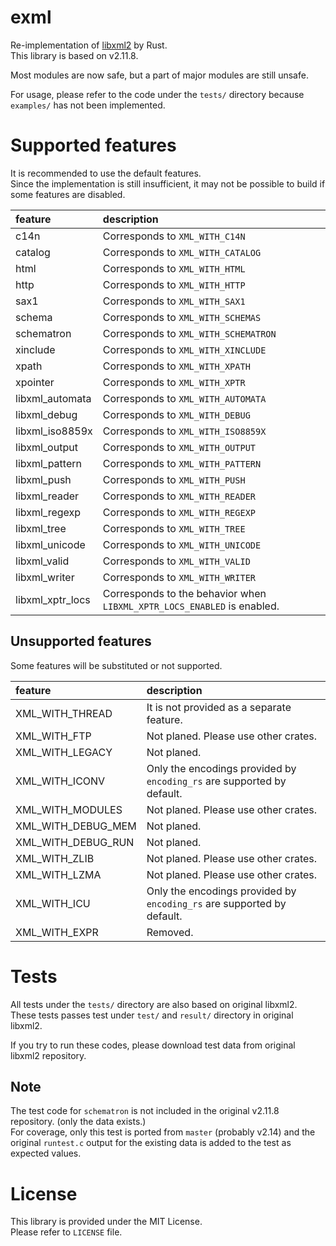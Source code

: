 # exml

Re-implementation of [libxml2](https://gitlab.gnome.org/GNOME/libxml2) by Rust.\
This library is based on v2.11.8.

Most modules are now safe, but a part of major modules are still unsafe.

For usage, please refer to the code under the `tests/` directory because `examples/` has not been implemented.

# Supported features
It is recommended to use the default features.  
Since the implementation is still insufficient, it may not be possible to build if some features are disabled.

| feature            | description                                                               |
|:-------------------|:--------------------------------------------------------------------------|
| c14n               | Corresponds to `XML_WITH_C14N`                                            |
| catalog            | Corresponds to `XML_WITH_CATALOG`                                         |
| html               | Corresponds to `XML_WITH_HTML`                                            |
| http               | Corresponds to `XML_WITH_HTTP`                                            |
| sax1               | Corresponds to `XML_WITH_SAX1`                                            |
| schema             | Corresponds to `XML_WITH_SCHEMAS`                                         |
| schematron         | Corresponds to `XML_WITH_SCHEMATRON`                                      |
| xinclude           | Corresponds to `XML_WITH_XINCLUDE`                                        |
| xpath              | Corresponds to `XML_WITH_XPATH`                                           |
| xpointer           | Corresponds to `XML_WITH_XPTR`                                            |
| libxml_automata    | Corresponds to `XML_WITH_AUTOMATA`                                        |
| libxml_debug       | Corresponds to `XML_WITH_DEBUG`                                           |
| libxml_iso8859x    | Corresponds to `XML_WITH_ISO8859X`                                        |
| libxml_output      | Corresponds to `XML_WITH_OUTPUT`                                          |
| libxml_pattern     | Corresponds to `XML_WITH_PATTERN`                                         |
| libxml_push        | Corresponds to `XML_WITH_PUSH`                                            |
| libxml_reader      | Corresponds to `XML_WITH_READER`                                          |
| libxml_regexp      | Corresponds to `XML_WITH_REGEXP`                                          |
| libxml_tree        | Corresponds to `XML_WITH_TREE`                                            |
| libxml_unicode     | Corresponds to `XML_WITH_UNICODE`                                         |
| libxml_valid       | Corresponds to `XML_WITH_VALID`                                           |
| libxml_writer      | Corresponds to `XML_WITH_WRITER`                                          |
| libxml_xptr_locs   | Corresponds to the behavior when `LIBXML_XPTR_LOCS_ENABLED` is enabled.   |

## Unsupported features
Some features will be substituted or not supported.

| feature            | description                                                               |
|:-------------------|:--------------------------------------------------------------------------|
| XML_WITH_THREAD    | It is not provided as a separate feature.                                 |
| XML_WITH_FTP       | Not planed. Please use other crates.                                      |
| XML_WITH_LEGACY    | Not planed.                                                               |
| XML_WITH_ICONV     | Only the encodings provided by `encoding_rs` are supported by default.    |
| XML_WITH_MODULES   | Not planed. Please use other crates.                                      |
| XML_WITH_DEBUG_MEM | Not planed.                                                               |
| XML_WITH_DEBUG_RUN | Not planed.                                                               |
| XML_WITH_ZLIB      | Not planed. Please use other crates.                                      |
| XML_WITH_LZMA      | Not planed. Please use other crates.                                      |
| XML_WITH_ICU       | Only the encodings provided by `encoding_rs` are supported by default.    |
| XML_WITH_EXPR      | Removed.                                                                  |


# Tests

All tests under the `tests/` directory are also based on original libxml2.\
These tests passes test under `test/` and `result/` directory in original libxml2.

If you try to run these codes, please download test data from original libxml2 repository.

## Note
The test code for `schematron` is not included in the original v2.11.8 repository. (only the data exists.)  
For coverage, only this test is ported from `master` (probably v2.14) and the original `runtest.c` output for the existing data is added to the test as expected values.

# License

This library is provided under the MIT License.  
Please refer to `LICENSE` file.
